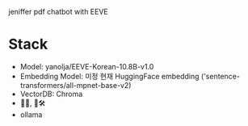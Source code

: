 jeniffer pdf chatbot with EEVE

# Stack
* Model: yanolja/EEVE-Korean-10.8B-v1.0
* Embedding Model: 미정 현재 HuggingFace embedding ('sentence-transformers/all-mpnet-base-v2)
* VectorDB: Chroma
* 🦜️🔗, 🦜️🛠
* ollama